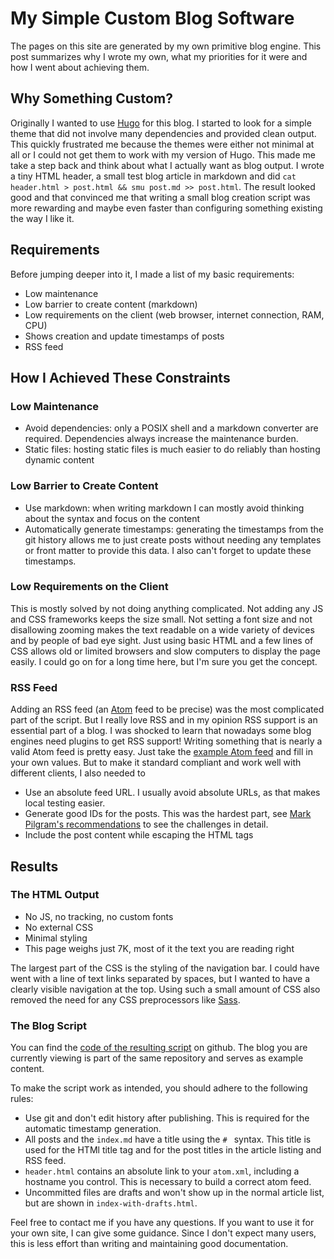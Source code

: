 # My Simple Custom Blog Software

The pages on this site are generated by my own primitive blog engine. This post summarizes why I wrote my own, what my priorities for it were and how I went about achieving them.

## Why Something Custom?

Originally I wanted to use [Hugo](https://gohugo.io/) for this blog. I started to look for a simple theme that did not involve many dependencies and provided clean output. This quickly frustrated me because the themes were either not minimal at all or I could not get them to work with my version of Hugo. This made me take a step back and think about what I actually want as blog output. I wrote a tiny HTML header, a small test blog article in markdown and did
`cat header.html > post.html && smu post.md >> post.html`. The result looked good and that convinced me that writing a small blog creation script was more rewarding and maybe even faster than configuring something existing the way I like it.

## Requirements

Before jumping deeper into it, I made a list of my basic requirements:

- Low maintenance
- Low barrier to create content (markdown)
- Low requirements on the client (web browser, internet connection, RAM, CPU)
- Shows creation and update timestamps of posts
- RSS feed

## How I Achieved These  Constraints

### Low Maintenance

- Avoid dependencies: only a POSIX shell and a markdown converter are required. Dependencies always increase the maintenance burden.
- Static files: hosting static files is much easier to do reliably than hosting dynamic content

### Low Barrier to Create Content

- Use markdown: when writing markdown I can mostly avoid thinking about the syntax and focus on the content
- Automatically generate timestamps: generating the timestamps from the git history allows me to just create posts without needing any templates or front matter to provide this data. I also can't forget to update these timestamps.

### Low Requirements on the Client

This is mostly solved by not doing anything complicated. Not adding any JS and CSS frameworks keeps the size small. Not setting a font size and not disallowing zooming makes the text readable on a wide variety of devices and by people of bad eye sight. Just using basic HTML and a few lines of CSS allows old or limited browsers and slow computers to display the page easily. I could go on for a long time here, but I'm sure you get the concept.

### RSS Feed

Adding an RSS feed (an [Atom](https://en.wikipedia.org/wiki/Atom_(Web_standard)) feed to be precise) was the most complicated part of the script. But I really love RSS and in my opinion RSS support is an essential part of a blog. I was shocked to learn that nowadays some blog engines need plugins to get RSS support!
Writing something that is nearly a valid Atom feed is pretty easy. Just take the [example Atom feed](https://validator.w3.org/feed/docs/atom.html#sampleFeed) and fill in your own values. But to make it standard compliant and work well with different clients, I also needed to

* Use an absolute feed URL. I usually avoid absolute URLs, as that makes local testing easier.
* Generate good IDs for the posts. This was the hardest part, see [Mark Pilgram's recommendations](http://web.archive.org/web/20110514113830/http://diveintomark.org/archives/2004/05/28/howto-atom-id) to see the challenges in detail.
* Include the post content while escaping the HTML tags

## Results

### The HTML Output

* No JS, no tracking, no custom fonts
* No external CSS
* Minimal styling
* This page weighs just 7K, most of it the text you are reading right

The largest part of the CSS is the styling of the navigation bar. I could have went with a line of text links separated by spaces, but I wanted to have a clearly visible navigation at the top.
Using such a small amount of CSS also removed the need for any CSS preprocessors like [Sass](https://sass-lang.com/). 

### The Blog Script

You can find the [code of the resulting script](https://github.com/karlb/karl.berlin/blob/master/blog.sh) on github. The blog you are currently viewing is part of the same repository and serves as example content.

To make the script work as intended, you should adhere to the following rules:
- Use git and don't edit history after publishing. This is required for the automatic timestamp generation.
- All posts and the `index.md` have a title using the `# ` syntax. This title is used for the HTMl title tag and for the post titles in the article listing and RSS feed.
- `header.html` contains an absolute link to your `atom.xml`, including a hostname you control. This is necessary to build a correct atom feed.
- Uncommitted files are drafts and won't show up in the normal article list, but are shown in `index-with-drafts.html`.

Feel free to contact me if you have any questions. If you want to use it for your own site, I can give some guidance. Since I don't expect many users, this is less effort than writing and maintaining good documentation.
